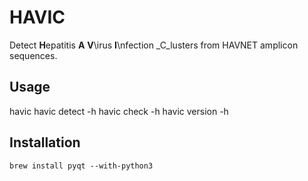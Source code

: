 # HAVIC
Detect **H**epatitis __A__ __V__\irus __I__\nfection _C_lusters from HAVNET amplicon sequences.  

## Usage
havic
havic detect -h
havic check -h
havic version -h



## Installation
```
brew install pyqt --with-python3
```
